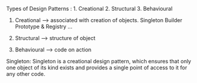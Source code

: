 Types of Design Patterns :
    1. Creational    2. Structural    3. Behavioural



 

1. Creational    --> associated with creation of objects.
    Singleton
    Builder
    Prototype & Registry
    ...

2.  Structural    --> structure of object
3. Behavioural    --> code on action

Singleton:
        Singleton is a creational design pattern, 
        which ensures that only one object of its kind exists and provides a 
        single point of access to it for any other code.

